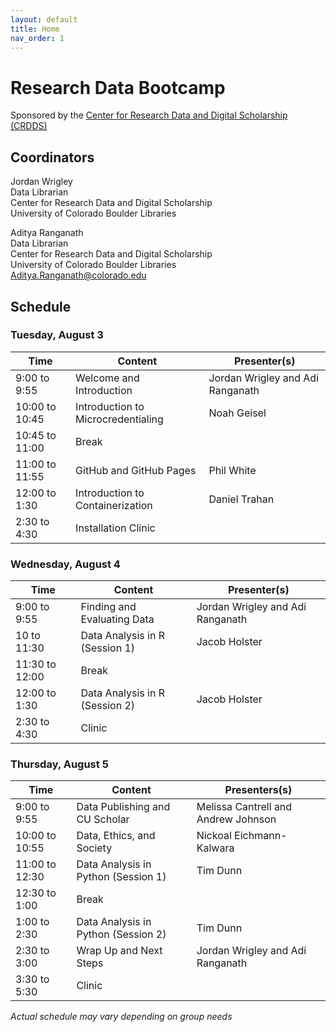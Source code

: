 ```yaml
---
layout: default
title: Home
nav_order: 1
---
```

# Research Data Bootcamp
Sponsored by the [Center for Research Data and Digital Scholarship (CRDDS)](https://www.colorado.edu/crdds/)

## Coordinators

Jordan Wrigley  
Data Librarian  
Center for Research Data and Digital Scholarship  
University of Colorado Boulder Libraries

Aditya Ranganath  
Data Librarian  
Center for Research Data and Digital Scholarship  
University of Colorado Boulder Libraries  
[Aditya.Ranganath@colorado.edu](mailto:Aditya.Ranganath@colorado.edu)

## Schedule

### Tuesday, August 3

| Time | Content|Presenter(s)|
| --- | ---|----|
| 9:00 to 9:55 | Welcome and Introduction|Jordan Wrigley and Adi Ranganath|
| 10:00 to 10:45| Introduction to Microcredentialing|Noah Geisel
| 10:45 to 11:00| Break|
| 11:00 to 11:55 | GitHub and GitHub Pages|Phil White
| 12:00 to 1:30 | Introduction to Containerization|Daniel Trahan
| 2:30 to 4:30| Installation Clinic|

### Wednesday, August 4

| Time | Content|Presenter(s)|
| --- | ---|----|
| 9:00 to 9:55 | Finding and Evaluating Data| Jordan Wrigley and Adi Ranganath|
| 10 to 11:30 | Data Analysis in R (Session 1)|Jacob Holster|
| 11:30 to 12:00 | Break|
| 12:00 to 1:30 | Data Analysis in R (Session 2)|Jacob Holster|
| 2:30 to 4:30 | Clinic|

### Thursday, August 5

| Time | Content|Presenters(s)
| --- | ---|----|
| 9:00 to 9:55 | Data Publishing and CU Scholar|Melissa Cantrell and Andrew Johnson|
| 10:00 to 10:55 | Data, Ethics, and Society|Nickoal Eichmann-Kalwara|
| 11:00 to 12:30 | Data Analysis in Python (Session 1)| Tim Dunn|
| 12:30 to 1:00 | Break|
| 1:00 to 2:30 | Data Analysis in Python (Session 2)|Tim Dunn|
| 2:30 to 3:00|Wrap Up and Next Steps|Jordan Wrigley and Adi Ranganath|
|3:30 to 5:30| Clinic|

_Actual schedule may vary depending on group needs_  
